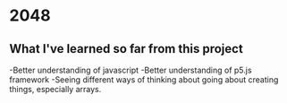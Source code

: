 # 2048
What I've learned so far from this project
------------------------------------------
-Better understanding of javascript
-Better understanding of p5.js framework
-Seeing different ways of thinking about going about creating things, especially arrays.

